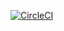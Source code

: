 [![CircleCI](https://dl.circleci.com/status-badge/img/gh/GtFoBAE05/DicodingAndroidExpert/tree/master.svg?style=svg)](https://dl.circleci.com/status-badge/redirect/gh/GtFoBAE05/DicodingAndroidExpert/tree/master)
